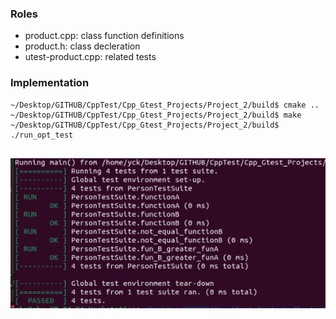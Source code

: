 ### Roles
- product.cpp: class function definitions
- product.h: class decleration
- utest-product.cpp: related tests

### Implementation

 ```
~/Desktop/GITHUB/CppTest/Cpp_Gtest_Projects/Project_2/build$ cmake ..
~/Desktop/GITHUB/CppTest/Cpp_Gtest_Projects/Project_2/build$ make
~/Desktop/GITHUB/CppTest/Cpp_Gtest_Projects/Project_2/build$ ./run_opt_test


 ```

![Result](https://github.com/Yigit-Kuyu/Cpp_Gtest_Projects/blob/main/Project_2/Project2.png)
